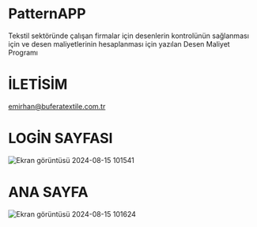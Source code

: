 # PatternAPP
Tekstil sektöründe çalışan firmalar için desenlerin kontrolünün sağlanması için ve desen maliyetlerinin hesaplanması için yazılan Desen Maliyet Programı

# İLETİSİM 
emirhan@buferatextile.com.tr

# LOGİN SAYFASI
![Ekran görüntüsü 2024-08-15 101541](https://github.com/user-attachments/assets/816e26da-2488-43b4-9a40-c32ce9685666)
# ANA SAYFA
![Ekran görüntüsü 2024-08-15 101624](https://github.com/user-attachments/assets/00de5f9e-da18-4f0b-86b0-df150d30ba27)
